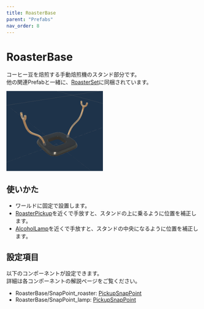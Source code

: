 ```yaml
---
title: RoasterBase
parent: "Prefabs"
nav_order: 8
---
```


# RoasterBase

コーヒー豆を焙煎する手動焙煎機のスタンド部分です。  
他の関連Prefabと一緒に、[RoasterSet]に同梱されています。

<img src="/assets/images/prefabs/RoasterBase.png" width="50%" alt="picture of roaster stand.">


## 使いかた

- ワールドに固定で設置します。
- [RoasterPickup]を近くで手放すと、スタンドの上に乗るように位置を補正します。
- [AlcoholLamp]を近くで手放すと、スタンドの中央になるように位置を補正します。


## 設定項目

以下のコンポーネントが設定できます。  
詳細は各コンポーネントの解説ページをご覧ください。

- RoasterBase/SnapPoint_roaster: [PickupSnapPoint]
- RoasterBase/SnapPoint_lamp: [PickupSnapPoint]



[RoasterSet]: /docs/prefabs/RoasterSet
[RoasterPickup]: /docs/prefabs/RoasterPickup
[AlcoholLamp]: /docs/prefabs/AlcoholLamp
[PickupSnapPoint]: /docs/udon/PickupSnapPoint

